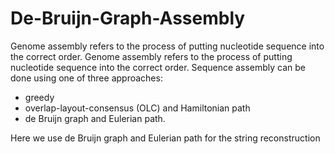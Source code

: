 # De-Bruijn-Graph-Assembly

Genome assembly refers to the process of putting nucleotide sequence into the correct order. Genome assembly refers to the process of putting nucleotide sequence into the correct
order. 
Sequence assembly can be done using one of three approaches:
* greedy
* overlap-layout-consensus (OLC) and Hamiltonian path
* de Bruijn graph and Eulerian path.

Here we use de Bruijn graph and Eulerian path for the string reconstruction
